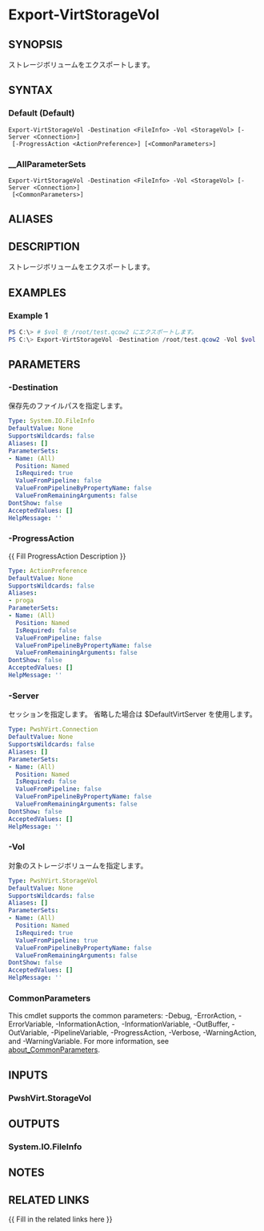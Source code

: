 ﻿---
document type: cmdlet
external help file: PwshVirt.dll-Help.xml
HelpUri: 
ms.date: 07/27/2025
PlatyPS schema version: 2024-05-01
---

# Export-VirtStorageVol

## SYNOPSIS

ストレージボリュームをエクスポートします。

## SYNTAX

### Default (Default)

```
Export-VirtStorageVol -Destination <FileInfo> -Vol <StorageVol> [-Server <Connection>]
 [-ProgressAction <ActionPreference>] [<CommonParameters>]
```

### __AllParameterSets

```
Export-VirtStorageVol -Destination <FileInfo> -Vol <StorageVol> [-Server <Connection>]
 [<CommonParameters>]
```

## ALIASES

## DESCRIPTION

ストレージボリュームをエクスポートします。

## EXAMPLES

### Example 1

```powershell
PS C:\> # $vol を /root/test.qcow2 にエクスポートします。
PS C:\> Export-VirtStorageVol -Destination /root/test.qcow2 -Vol $vol
```

## PARAMETERS

### -Destination

保存先のファイルパスを指定します。

```yaml
Type: System.IO.FileInfo
DefaultValue: None
SupportsWildcards: false
Aliases: []
ParameterSets:
- Name: (All)
  Position: Named
  IsRequired: true
  ValueFromPipeline: false
  ValueFromPipelineByPropertyName: false
  ValueFromRemainingArguments: false
DontShow: false
AcceptedValues: []
HelpMessage: ''
```

### -ProgressAction

{{ Fill ProgressAction Description }}

```yaml
Type: ActionPreference
DefaultValue: None
SupportsWildcards: false
Aliases:
- proga
ParameterSets:
- Name: (All)
  Position: Named
  IsRequired: false
  ValueFromPipeline: false
  ValueFromPipelineByPropertyName: false
  ValueFromRemainingArguments: false
DontShow: false
AcceptedValues: []
HelpMessage: ''
```

### -Server

セッションを指定します。
省略した場合は $DefaultVirtServer を使用します。

```yaml
Type: PwshVirt.Connection
DefaultValue: None
SupportsWildcards: false
Aliases: []
ParameterSets:
- Name: (All)
  Position: Named
  IsRequired: false
  ValueFromPipeline: false
  ValueFromPipelineByPropertyName: false
  ValueFromRemainingArguments: false
DontShow: false
AcceptedValues: []
HelpMessage: ''
```

### -Vol

対象のストレージボリュームを指定します。

```yaml
Type: PwshVirt.StorageVol
DefaultValue: None
SupportsWildcards: false
Aliases: []
ParameterSets:
- Name: (All)
  Position: Named
  IsRequired: true
  ValueFromPipeline: true
  ValueFromPipelineByPropertyName: false
  ValueFromRemainingArguments: false
DontShow: false
AcceptedValues: []
HelpMessage: ''
```

### CommonParameters

This cmdlet supports the common parameters: -Debug, -ErrorAction, -ErrorVariable,
-InformationAction, -InformationVariable, -OutBuffer, -OutVariable, -PipelineVariable,
-ProgressAction, -Verbose, -WarningAction, and -WarningVariable. For more information, see
[about_CommonParameters](https://go.microsoft.com/fwlink/?LinkID=113216).

## INPUTS

### PwshVirt.StorageVol

## OUTPUTS

### System.IO.FileInfo

## NOTES

## RELATED LINKS

{{ Fill in the related links here }}


